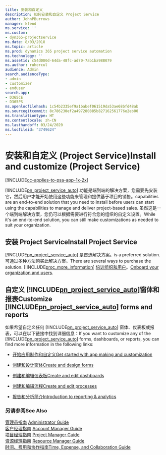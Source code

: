 ```yaml
---
title: 安装和自定义
description: 如何安装和自定义 Project Service
author: JohnPBurrows
manager: kfend
ms.service: ''
ms.custom:
- dyn365-projectservice
ms.date: 8/03/2018
ms.topic: article
ms.prod: dynamics 365 project service automation
ms.technology: ''
ms.assetid: c54d080d-64da-48fc-ad70-7ab1ba988079
ms.author: ruhercul
audience: Admin
search.audienceType:
- admin
- customizer
- enduser
search.app:
- D365CE
- D365PS
ms.openlocfilehash: 1c54b2335ef9a1babef061519da53ae68bfd48ab
ms.sourcegitcommit: 8c786230ef2a497280885b827162561776e2eb00
ms.translationtype: HT
ms.contentlocale: zh-CN
ms.lasthandoff: 03/24/2020
ms.locfileid: "3749624"
---
```

# <a name="install-and-customize-project-service"></a><span data-ttu-id="af1c0-103">安装和自定义 (Project Service)</span><span class="sxs-lookup"><span data-stu-id="af1c0-103">Install and customize (Project Service)</span></span>

[!INCLUDE[cc-applies-to-psa-app-1x-2x](../includes/cc-applies-to-psa-app-1x-2x.md)]

[!INCLUDE[pn_project_service_auto](../includes/pn-project-service-auto.md)] <span data-ttu-id="af1c0-104">功能是端到端的解决方案，您需要先安装它，然后用户才能开始使用这些功能来管理和提供基于项目的销售。</span><span class="sxs-lookup"><span data-stu-id="af1c0-104">capabilities are an end-to-end solution that you need to install before users can start using the capabilities to manage and deliver project-based sales.</span></span> <span data-ttu-id="af1c0-105">虽然这是一个端到端解决方案，您仍可以根据需要进行符合您的组织的自定义设置。</span><span class="sxs-lookup"><span data-stu-id="af1c0-105">While it's an end-to-end solution, you can still make customizations as needed to suit your organization.</span></span>  
<!-- TODO: I expect to find the information on how to get and install this here. Please find that and add it here. Same for Project Service.--> 
  
## <a name="install-project-service"></a><span data-ttu-id="af1c0-106">安装 Project Service</span><span class="sxs-lookup"><span data-stu-id="af1c0-106">Install Project Service</span></span>  
 [!INCLUDE[pn_project_service_auto](../includes/pn-project-service-auto.md)] <span data-ttu-id="af1c0-107">是首选解决方案。</span><span class="sxs-lookup"><span data-stu-id="af1c0-107">is a preferred solution.</span></span> <span data-ttu-id="af1c0-108">可通过多种方法购买此解决方案。</span><span class="sxs-lookup"><span data-stu-id="af1c0-108">There are several ways to purchase the solution.</span></span> [!INCLUDE[proc_more_information](../includes/proc-more-information.md)] <span data-ttu-id="af1c0-109">[培训组织和用户](../admin/onboard-your-organization-and-users-to-dynamics-365-online.md)。</span><span class="sxs-lookup"><span data-stu-id="af1c0-109">[Onboard your organization and users](../admin/onboard-your-organization-and-users-to-dynamics-365-online.md).</span></span>  
  
## <a name="customize-pn_project_service_auto-forms-and-reports"></a><span data-ttu-id="af1c0-110">自定义 [!INCLUDE[pn_project_service_auto](../includes/pn-project-service-auto.md)]窗体和报表</span><span class="sxs-lookup"><span data-stu-id="af1c0-110">Customize [!INCLUDE[pn_project_service_auto](../includes/pn-project-service-auto.md)] forms and reports</span></span>  
 <span data-ttu-id="af1c0-111">如果希望自定义任何 [!INCLUDE[pn_project_service_auto](../includes/pn-project-service-auto.md)] 窗体、仪表板或报表，可以在以下链接中找到详细信息：</span><span class="sxs-lookup"><span data-stu-id="af1c0-111">If you want to customize any of the [!INCLUDE[pn_project_service_auto](../includes/pn-project-service-auto.md)] forms, dashboards, or reports, you can find more information in the following links:</span></span>  
  
- [<span data-ttu-id="af1c0-112">开始应用制作和自定义</span><span class="sxs-lookup"><span data-stu-id="af1c0-112">Get started with app making and customization</span></span>](../customize/getting-started-customization.md)  
  
- [<span data-ttu-id="af1c0-113">创建和设计窗体</span><span class="sxs-lookup"><span data-stu-id="af1c0-113">Create and design forms</span></span>](../customize/create-design-forms.md)  
  
- [<span data-ttu-id="af1c0-114">创建和编辑仪表板</span><span class="sxs-lookup"><span data-stu-id="af1c0-114">Create and edit dashboards</span></span>](../customize/create-edit-dashboards.md)  
  
- [<span data-ttu-id="af1c0-115">创建和编辑流程</span><span class="sxs-lookup"><span data-stu-id="af1c0-115">Create and edit processes</span></span>](../customize/guide-staff-through-common-tasks-processes.md)  
  
- [<span data-ttu-id="af1c0-116">报告和分析简介</span><span class="sxs-lookup"><span data-stu-id="af1c0-116">Introduction to reporting & analytics</span></span>](../analytics/reporting-analytics-with-dynamics-365.md)  
  
### <a name="see-also"></a><span data-ttu-id="af1c0-117">另请参阅</span><span class="sxs-lookup"><span data-stu-id="af1c0-117">See Also</span></span>  
 <span data-ttu-id="af1c0-118">[管理员指南](../project-service/admin-guide.md) </span><span class="sxs-lookup"><span data-stu-id="af1c0-118">[Administrator Guide](../project-service/admin-guide.md) </span></span>  
 <span data-ttu-id="af1c0-119">[客户经理指南](../project-service/account-manager-guide.md) </span><span class="sxs-lookup"><span data-stu-id="af1c0-119">[Account Manager Guide](../project-service/account-manager-guide.md) </span></span>  
 <span data-ttu-id="af1c0-120">[项目经理指南](../project-service/project-manager-guide.md) </span><span class="sxs-lookup"><span data-stu-id="af1c0-120">[Project Manager Guide](../project-service/project-manager-guide.md) </span></span>  
 <span data-ttu-id="af1c0-121">[资源经理指南](../project-service/resource-manager-guide.md) </span><span class="sxs-lookup"><span data-stu-id="af1c0-121">[Resource Manager Guide](../project-service/resource-manager-guide.md) </span></span>  
 [<span data-ttu-id="af1c0-122">时间、费用和协作指南</span><span class="sxs-lookup"><span data-stu-id="af1c0-122">Time, Expense, and Collaboration Guide</span></span>](../project-service/time-expense-collaboration-guide.md)

